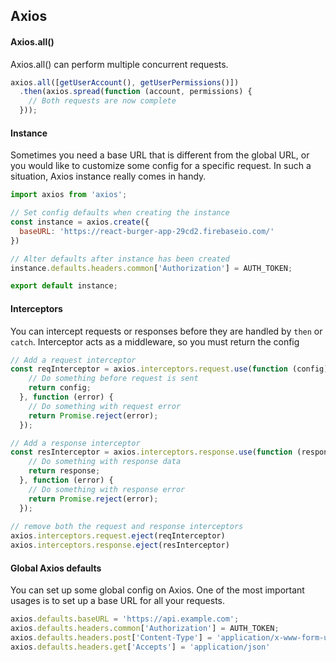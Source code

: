 ## Axios

#### Axios.all()

Axios.all() can perform multiple concurrent requests.

```js
axios.all([getUserAccount(), getUserPermissions()])
  .then(axios.spread(function (account, permissions) {
    // Both requests are now complete
  }));
```

#### Instance

Sometimes you need a base URL that is different from the global URL, or you would like to customize some config for a specific request. In such a situation, Axios instance really comes in handy.

```js
import axios from 'axios';

// Set config defaults when creating the instance
const instance = axios.create({
  baseURL: 'https://react-burger-app-29cd2.firebaseio.com/'
})

// Alter defaults after instance has been created
instance.defaults.headers.common['Authorization'] = AUTH_TOKEN;

export default instance;
```

#### Interceptors

You can intercept requests or responses before they are handled by `then` or `catch`. Interceptor acts as a middleware, so you must return the config

```js
// Add a request interceptor
const reqInterceptor = axios.interceptors.request.use(function (config) {
    // Do something before request is sent
    return config;
  }, function (error) {
    // Do something with request error
    return Promise.reject(error);
  });

// Add a response interceptor
const resInterceptor = axios.interceptors.response.use(function (response) {
    // Do something with response data
    return response;
  }, function (error) {
    // Do something with response error
    return Promise.reject(error);
  });
  
// remove both the request and response interceptors
axios.interceptors.request.eject(reqInterceptor)
axios.interceptors.response.eject(resInterceptor)
```

#### Global Axios defaults

You can set up some global config on Axios. One of the most important usages is to set up a base URL for all your requests.

```js
axios.defaults.baseURL = 'https://api.example.com';
axios.defaults.headers.common['Authorization'] = AUTH_TOKEN;
axios.defaults.headers.post['Content-Type'] = 'application/x-www-form-urlencoded';
axios.defaults.headers.get['Accepts'] = 'application/json'
```
